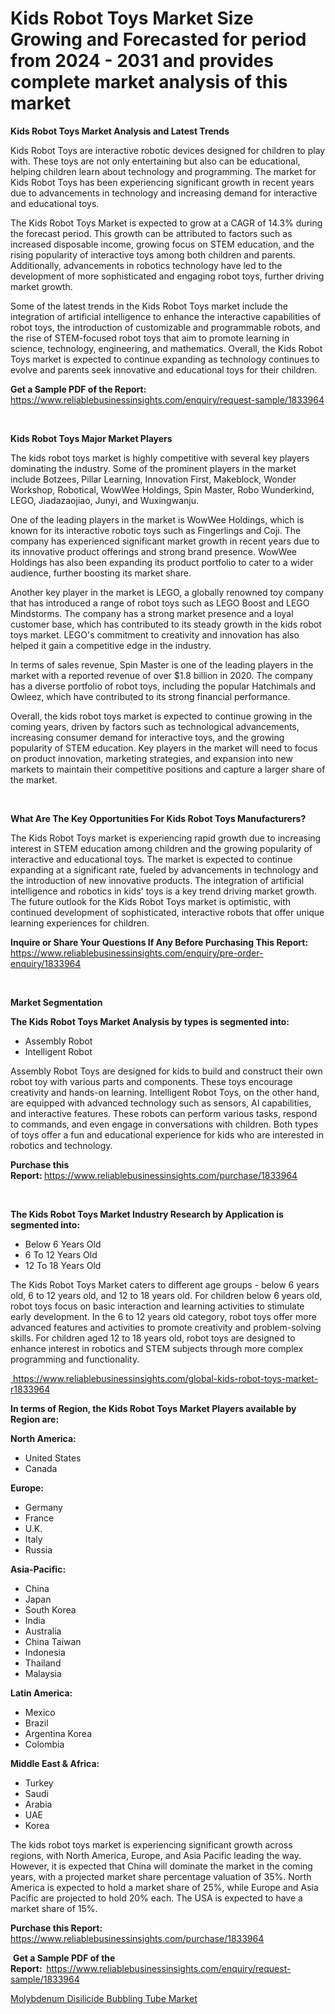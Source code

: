 <p><h1>Kids Robot Toys Market Size Growing and Forecasted for period from 2024 - 2031 and provides complete market analysis of this market</h1></p><p><strong>Kids Robot Toys Market Analysis and Latest Trends</strong></p>
<p><p>Kids Robot Toys are interactive robotic devices designed for children to play with. These toys are not only entertaining but also can be educational, helping children learn about technology and programming. The market for Kids Robot Toys has been experiencing significant growth in recent years due to advancements in technology and increasing demand for interactive and educational toys.</p><p>The Kids Robot Toys Market is expected to grow at a CAGR of 14.3% during the forecast period. This growth can be attributed to factors such as increased disposable income, growing focus on STEM education, and the rising popularity of interactive toys among both children and parents. Additionally, advancements in robotics technology have led to the development of more sophisticated and engaging robot toys, further driving market growth.</p><p>Some of the latest trends in the Kids Robot Toys market include the integration of artificial intelligence to enhance the interactive capabilities of robot toys, the introduction of customizable and programmable robots, and the rise of STEM-focused robot toys that aim to promote learning in science, technology, engineering, and mathematics. Overall, the Kids Robot Toys market is expected to continue expanding as technology continues to evolve and parents seek innovative and educational toys for their children.</p></p>
<p><strong>Get a Sample PDF of the Report:&nbsp;</strong> <a href="https://www.reliablebusinessinsights.com/enquiry/request-sample/1833964">https://www.reliablebusinessinsights.com/enquiry/request-sample/1833964</a></p>
<p>&nbsp;</p>
<p><strong>Kids Robot Toys Major Market Players</strong></p>
<p><p>The kids robot toys market is highly competitive with several key players dominating the industry. Some of the prominent players in the market include Botzees, Pillar Learning, Innovation First, Makeblock, Wonder Workshop, Robotical, WowWee Holdings, Spin Master, Robo Wunderkind, LEGO, Jiadazaojiao, Junyi, and Wuxingwanju.</p><p>One of the leading players in the market is WowWee Holdings, which is known for its interactive robotic toys such as Fingerlings and Coji. The company has experienced significant market growth in recent years due to its innovative product offerings and strong brand presence. WowWee Holdings has also been expanding its product portfolio to cater to a wider audience, further boosting its market share.</p><p>Another key player in the market is LEGO, a globally renowned toy company that has introduced a range of robot toys such as LEGO Boost and LEGO Mindstorms. The company has a strong market presence and a loyal customer base, which has contributed to its steady growth in the kids robot toys market. LEGO's commitment to creativity and innovation has also helped it gain a competitive edge in the industry.</p><p>In terms of sales revenue, Spin Master is one of the leading players in the market with a reported revenue of over $1.8 billion in 2020. The company has a diverse portfolio of robot toys, including the popular Hatchimals and Owleez, which have contributed to its strong financial performance.</p><p>Overall, the kids robot toys market is expected to continue growing in the coming years, driven by factors such as technological advancements, increasing consumer demand for interactive toys, and the growing popularity of STEM education. Key players in the market will need to focus on product innovation, marketing strategies, and expansion into new markets to maintain their competitive positions and capture a larger share of the market.</p></p>
<p>&nbsp;</p>
<p><strong>What Are The Key Opportunities For Kids Robot Toys Manufacturers?</strong></p>
<p><p>The Kids Robot Toys market is experiencing rapid growth due to increasing interest in STEM education among children and the growing popularity of interactive and educational toys. The market is expected to continue expanding at a significant rate, fueled by advancements in technology and the introduction of new innovative products. The integration of artificial intelligence and robotics in kids' toys is a key trend driving market growth. The future outlook for the Kids Robot Toys market is optimistic, with continued development of sophisticated, interactive robots that offer unique learning experiences for children.</p></p>
<p><strong>Inquire or Share Your Questions If Any Before Purchasing This Report:</strong> <a href="https://www.reliablebusinessinsights.com/enquiry/pre-order-enquiry/1833964">https://www.reliablebusinessinsights.com/enquiry/pre-order-enquiry/1833964</a></p>
<p>&nbsp;</p>
<p><strong>Market Segmentation</strong></p>
<p><strong>The Kids Robot Toys Market Analysis by types is segmented into:</strong></p>
<p><ul><li>Assembly Robot</li><li>Intelligent Robot</li></ul></p>
<p><p>Assembly Robot Toys are designed for kids to build and construct their own robot toy with various parts and components. These toys encourage creativity and hands-on learning. Intelligent Robot Toys, on the other hand, are equipped with advanced technology such as sensors, AI capabilities, and interactive features. These robots can perform various tasks, respond to commands, and even engage in conversations with children. Both types of toys offer a fun and educational experience for kids who are interested in robotics and technology.</p></p>
<p><strong>Purchase this Report:&nbsp;</strong><a href="https://www.reliablebusinessinsights.com/purchase/1833964">https://www.reliablebusinessinsights.com/purchase/1833964</a></p>
<p>&nbsp;</p>
<p><strong>The Kids Robot Toys Market Industry Research by Application is segmented into:</strong></p>
<p><ul><li>Below 6 Years Old</li><li>6 To 12 Years Old</li><li>12 To 18 Years Old</li></ul></p>
<p><p>The Kids Robot Toys Market caters to different age groups - below 6 years old, 6 to 12 years old, and 12 to 18 years old. For children below 6 years old, robot toys focus on basic interaction and learning activities to stimulate early development. In the 6 to 12 years old category, robot toys offer more advanced features and activities to promote creativity and problem-solving skills. For children aged 12 to 18 years old, robot toys are designed to enhance interest in robotics and STEM subjects through more complex programming and functionality.</p></p>
<p><a href="https://www.reliablebusinessinsights.com/global-kids-robot-toys-market-r1833964">&nbsp;https://www.reliablebusinessinsights.com/global-kids-robot-toys-market-r1833964</a></p>
<p><strong>In terms of Region, the Kids Robot Toys Market Players available by Region are:</strong></p>
<p>
    <p> <strong> North America: </strong>
        <ul>
            <li>United States</li>
            <li>Canada</li>
        </ul>
        </p> 
    <p> <strong> Europe: </strong>
        <ul>
            <li>Germany</li>
            <li>France</li>
            <li>U.K.</li>
            <li>Italy</li>
            <li>Russia</li>
        </ul>
        </p> 
    <p> <strong> Asia-Pacific: </strong>
        <ul>
            <li>China</li>
            <li>Japan</li>
            <li>South Korea</li>
            <li>India</li>
            <li>Australia</li>
            <li>China Taiwan</li>
            <li>Indonesia</li>
            <li>Thailand</li>
            <li>Malaysia</li>
        </ul>
        </p> 
    <p> <strong> Latin America: </strong>
        <ul>
            <li>Mexico</li>
            <li>Brazil</li>
            <li>Argentina Korea</li>
            <li>Colombia</li>
        </ul>
        </p> 
    <p> <strong> Middle East & Africa: </strong>
        <ul>
            <li>Turkey</li>
            <li>Saudi</li>
            <li>Arabia</li>
            <li>UAE</li>
            <li>Korea</li>
        </ul>
    </p>
    </p>
<p><p>The kids robot toys market is experiencing significant growth across regions, with North America, Europe, and Asia Pacific leading the way. However, it is expected that China will dominate the market in the coming years, with a projected market share percentage valuation of 35%. North America is expected to hold a market share of 25%, while Europe and Asia Pacific are projected to hold 20% each. The USA is expected to have a market share of 15%.</p></p>
<p><strong>Purchase this Report: </strong><a href="https://www.reliablebusinessinsights.com/purchase/1833964">https://www.reliablebusinessinsights.com/purchase/1833964</a></p>
<p>&nbsp;<strong>Get a Sample PDF of the Report:&nbsp;&nbsp;</strong><a href="https://www.reliablebusinessinsights.com/enquiry/request-sample/1833964">https://www.reliablebusinessinsights.com/enquiry/request-sample/1833964</a></p>
<p><strong></strong></p>
<p><p><a href="https://medium.com/@sarabits4122023/molybdenum-disilicide-bubbling-tube-industry-analysis-report-its-market-size-growing-with-a-cagr-8cb8501843fb">Molybdenum Disilicide Bubbling Tube Market</a></p></p>